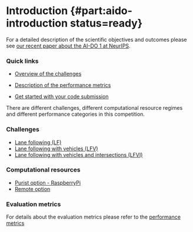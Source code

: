 # Introduction {#part:aido-introduction status=ready}


For a detailed description of the scientific objectives and outcomes please see [our recent paper about the AI-DO 1 at NeurIPS](https://arxiv.org/pdf/1903.02503.pdf).


### Quick links

* [Overview of the challenges](#challenge_overview)

* [Description of the performance metrics](#measuring-performance)

* [Get started with your code submission](#part:quickstart)


There are different challenges, different computational resource regimes and different performance categories in this competition.

### Challenges

* [Lane following (LF)](#lf)
* [Lane following with vehicles (LFV)](#lf_v)
* [Lane following with vehicles and intersections (LFVI)](#lf_v_i)

### Computational resources

* [Purist option - RaspberryPi](#computation)
* [Remote option](#computation)


### Evaluation metrics

For details about the evaluation metrics please refer to the [performance metrics](#measuring-performance)


